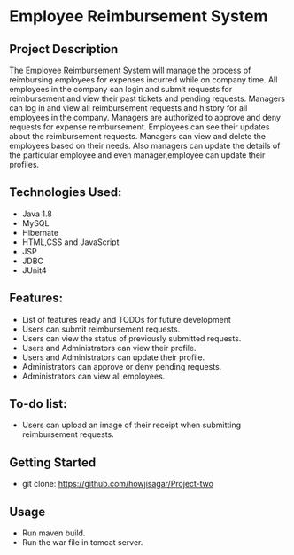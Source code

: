 # Employee Reimbursement System

## Project Description

The Employee Reimbursement System will manage the process of reimbursing employees for expenses incurred while on company time. All employees in the company can login and submit requests for reimbursement and view their past tickets and pending requests. Managers can log in and view all reimbursement requests and history for all employees in the company. Managers are authorized to approve and deny requests for expense reimbursement. Employees can see their updates about the reimbursement requests. Managers can view and delete the employees based on their needs. Also managers can update the details of the particular employee and even manager,employee can update their profiles.

## Technologies Used:

- Java 1.8
- MySQL 
- Hibernate
- HTML,CSS and JavaScript
- JSP
- JDBC
- JUnit4

## Features:

- List of features ready and TODOs for future development
- Users can submit reimbursement requests.
- Users can view the status of previously submitted requests.
- Users and Administrators can view their profile.
- Users and Administrators can update their profile.
- Administrators can approve or deny pending requests.
- Administrators can view all employees.

## To-do list:

- Users can upload an image of their receipt when submitting reimbursement requests.

## Getting Started

- git clone: https://github.com/howjisagar/Project-two

## Usage

- Run maven build.
- Run the war file in tomcat server.



